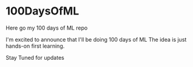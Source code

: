 # 100DaysOfML
Here go my 100 days of ML repo

I'm excited to announce that I'll be doing 100 days of ML
The idea is just hands-on first learning.

Stay Tuned for updates
